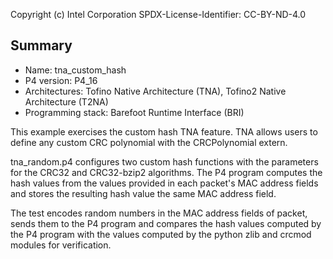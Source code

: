 
Copyright (c) Intel Corporation
SPDX-License-Identifier: CC-BY-ND-4.0


## Summary

* Name: tna_custom_hash
* P4 version: P4_16
* Architectures: Tofino Native Architecture (TNA), Tofino2 Native Architecture (T2NA)
* Programming stack: Barefoot Runtime Interface (BRI)

This example exercises the custom hash TNA feature. TNA allows users to define 
any custom CRC polynomial with the CRCPolynomial extern.

tna_random.p4 configures two custom hash functions with the parameters for the
CRC32 and CRC32-bzip2 algorithms. The P4 program computes the hash values from 
the values provided in each packet's MAC address fields and stores the resulting
hash value the same MAC address field.

The test encodes random numbers in the MAC address fields of packet, sends them
to the P4 program and compares the hash values computed by the P4 program with 
the values computed by the python zlib and crcmod modules for verification.
